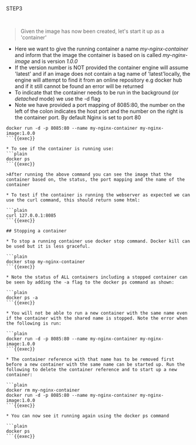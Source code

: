 STEP3

<br>

>Given the image has now been created, let's start it up as a 'container'

* Here we want to give the running container a name *my-nginx-container* and inform that the image the container is based on is called *my-nginx-image* and is version *1.0.0*
* If the version number is NOT provided the container engine will assume 'latest' and if an image does not contain a tag name of 'latest'locally, the engine will attempt to find it from an online repository e.g docker hub and if it still cannot be found  an error will be returned
* To indicate that the container needs to be run in the background (or *detached* mode) we use the -d flag
* Note we have provided a port mapping of 8085:80, the number on the left of the colon indicates the host port and the number on the right is the container port. By default Nginx is set to port 80

```plain
docker run -d -p 8085:80 --name my-nginx-container my-nginx-image:1.0.0
```{{exec}}

* To see if the container is running use:
```plain
docker ps
```{{exec}}

>After running the above command you can see the image that the container based on, the status, the port mapping and the name of the container

* To test if the container is running the webserver as expected we can use the curl command, this should return some html:

```plain
curl 127.0.0.1:8085
```{{exec}}

## Stopping a container

* To stop a running container use docker stop command. Docker kill can be used but it is less graceful.

```plain
docker stop my-nginx-container
```{{exec}}

* Note the status of ALL containers including a stopped container can be seen by adding the -a flag to the docker ps command as shown:

```plain
docker ps -a
```{{exec}}

* You will not be able to run a new container with the same name even if the container with the shared name is stopped. Note the error when the following is run:

```plain
docker run -d -p 8085:80 --name my-nginx-container my-nginx-image:1.0.0
```{{exec}}

* The container reference with that name has to be removed first before a new container with the same name can be started up. Run the following to delete the container reference and to start up a new container:

```plain
docker rm my-nginx-container 
docker run -d -p 8085:80 --name my-nginx-container my-nginx-image:1.0.0
```{{exec}}

* You can now see it running again using the docker ps command

```plain
docker ps
```{{exec}}







